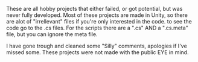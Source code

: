 These are all hobby projects that either failed, or got potential, but was never fully developed.
Most of these projects are made in Unity, so there are alot of "irrellevant" files if you're only interested in the code. to see the code go to the .cs files.
For the scripts there are a ".cs" AND a ".cs.meta" file, but you can ignore the meta file.

I have gone trough and cleaned some "Silly" comments, apologies if I've missed some. These projects were not made with the public EYE in mind.

